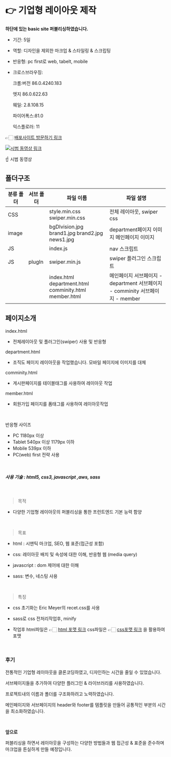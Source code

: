 #  👉 기업형 레이아웃 제작

**하단에 있는 basic site 퍼블리싱하였습니다.**
<br>
- 기간: 5일
- 역할: 디자인을 제외한 마크업 & 스타일링 & 스크립팅

- 반응형: pc first로 web, tabelt, mobile

- 크로스브라우징:

   크롬:버전 86.0.4240.183

   엣지 86.0.622.63

   웨일: 2.8.108.15

   파이어폭스:81.0

  익스플로러: 11

👉🏻 [배포사이트 방문하기 링크](http://corporatelayout.s3-website.ap-northeast-2.amazonaws.com/)

[![시범 동영상 링크](https://img.youtube.com/vi/0-RKm8nV00Y/hqdefault.jpg)](https://www.youtube.com/watch?v=0-RKm8nV00Y)

☝️ 시범 동영상 


## 폴더구조

| 분류 폴더 | 서브 폴더 | 파일 이름                                             | 파일 설명                                                    |
| --------- | --------- | ----------------------------------------------------- | ------------------------------------------------------------ |
| CSS       |           | style.min.css swiper.min.css                          | 전체 레이아웃, swiper css                                    |
| image     |           | bgDlvision.jpg brand1.jpg brand2.jpg news1.jpg        | department페이지 이미지 메인페이지 이미지                    |
| JS        |           | index.js                                              | nav 스크립트                                                 |
| JS        | plugIn    | swiper.min.js                                         | swiper 플러그인 스크립트                                     |
|           |           | index.html department.html comminity.html member.html | 메인페이지 서브페이지 - department 서브페이지 - comminity 서브페이지 - member |



## 페이지소개

index.html

- 전체레이아웃 및 플러그인(swiper) 사용 및 반응형

department.html

- 조직도 페이지 레이아웃을 작업했습니다. 모바일 페이지에 이미지를 대체

comminity.html

- 게시판페이지를 테이블태그를 사용하여 레이아웃 작업

member.html

- 회원가입 페이지를 폼태그를 사용하여 레이아웃작업

<br>

반응형 사이즈

- PC 1180px 이상
- Tablet 540px 이상 1179px 이하
- Mobile 539px 이하
- PC(web) first 전략 사용

<br>

##### 사용 기술 : html5, css3, javascript ,aws, sass

<br>	

> 목적

-  다양한 기업형 레이아웃의 퍼블리싱을 통한 프런트엔드 기본 능력 함양

<br>

> 목표

- html : 시맨틱 마크업, SEO, 웹 표준(접근성 포함)


- css: 레이아웃 배치 및 속성에 대한 이해, 반응형 웹 (media query)


- javascript : dom 제어에 대한 이해


- sass: 변수, 네스팅 사용


<br>

> 특징

- css 초기화는 Eric Meyer의 recet.css를 사용


- sass로 css 전처리작업후, minify

- 작업후 html파일은 👉🏻 [html 포맷 링크](https://prettydiff.com/?m=beautify&html) css파일은 👉🏻 [css포맷 링크](http://www.lonniebest.com/FormatCSS/) 을 활용하여 포맷


<br>


### 후기

전통적인 기업형 레이아웃을 클론코딩하였고, 디자인하는 시간을 줄일 수 있었습니다.

서브페이지들을 추가하여 다양한 플러그인 & 라이브러리를 사용하였습니다.

프로젝트내의 이름과 폴더를 구조화하려고 노력하였습니다.

메인페이지와 서브페이지의 header와 footer를 템플릿을 만들어 공통적인 부분의 시간을 최소화하였습니다.

<br>

**앞으로**

퍼블리싱을 하면서 레이아웃을 구성하는 다양한 방법들과 웹 접근성 & 표준을 준수하며 마크업을 튼실하게 만들 예정입니다.
